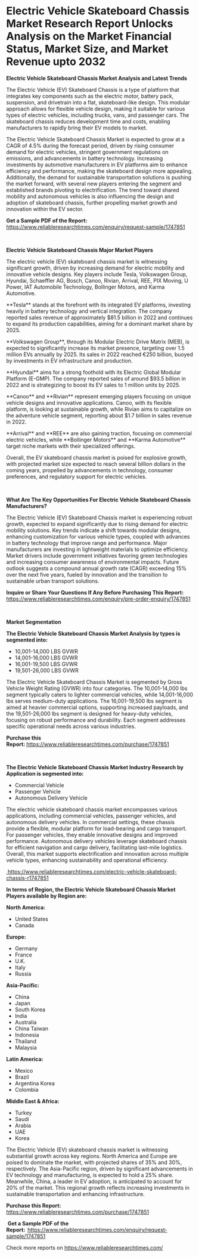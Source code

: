 <p><h1>Electric Vehicle Skateboard Chassis Market Research Report Unlocks Analysis on the Market Financial Status, Market Size, and Market Revenue upto 2032</h1></p><p><strong>Electric Vehicle Skateboard Chassis Market Analysis and Latest Trends</strong></p>
<p><p>The Electric Vehicle (EV) Skateboard Chassis is a type of platform that integrates key components such as the electric motor, battery pack, suspension, and drivetrain into a flat, skateboard-like design. This modular approach allows for flexible vehicle design, making it suitable for various types of electric vehicles, including trucks, vans, and passenger cars. The skateboard chassis reduces development time and costs, enabling manufacturers to rapidly bring their EV models to market.</p><p>The Electric Vehicle Skateboard Chassis Market is expected to grow at a CAGR of 4.5% during the forecast period, driven by rising consumer demand for electric vehicles, stringent government regulations on emissions, and advancements in battery technology. Increasing investments by automotive manufacturers in EV platforms aim to enhance efficiency and performance, making the skateboard design more appealing. Additionally, the demand for sustainable transportation solutions is pushing the market forward, with several new players entering the segment and established brands pivoting to electrification. The trend toward shared mobility and autonomous vehicles is also influencing the design and adoption of skateboard chassis, further propelling market growth and innovation within the EV sector.</p></p>
<p><strong>Get a Sample PDF of the Report:&nbsp;</strong> <a href="https://www.reliableresearchtimes.com/enquiry/request-sample/1747851?utm_campaign=2220&utm_medium=2&utm_source=Github&utm_content=ia&utm_term=30032025&utm_id=electric-vehicle-skateboard-chassis">https://www.reliableresearchtimes.com/enquiry/request-sample/1747851</a></p>
<p>&nbsp;</p>
<p><strong>Electric Vehicle Skateboard Chassis Major Market Players</strong></p>
<p><p>The electric vehicle (EV) skateboard chassis market is witnessing significant growth, driven by increasing demand for electric mobility and innovative vehicle designs. Key players include Tesla, Volkswagen Group, Hyundai, Schaeffler AG, Bosch, Canoo, Rivian, Arrival, REE, PIX Moving, U Power, IAT Automobile Technology, Bollinger Motors, and Karma Automotive.</p><p>**Tesla** stands at the forefront with its integrated EV platforms, investing heavily in battery technology and vertical integration. The company reported sales revenue of approximately $81.5 billion in 2022 and continues to expand its production capabilities, aiming for a dominant market share by 2025.</p><p>**Volkswagen Group**, through its Modular Electric Drive Matrix (MEB), is expected to significantly increase its market presence, targeting over 1.5 million EVs annually by 2025. Its sales in 2022 reached €250 billion, buoyed by investments in EV infrastructure and production.</p><p>**Hyundai** aims for a strong foothold with its Electric Global Modular Platform (E-GMP). The company reported sales of around $93.5 billion in 2022 and is strategizing to boost its EV sales to 1 million units by 2025.</p><p>**Canoo** and **Rivian** represent emerging players focusing on unique vehicle designs and innovative applications. Canoo, with its flexible platform, is looking at sustainable growth, while Rivian aims to capitalize on the adventure vehicle segment, reporting about $1.7 billion in sales revenue in 2022.</p><p>**Arrival** and **REE** are also gaining traction, focusing on commercial electric vehicles, while **Bollinger Motors** and **Karma Automotive** target niche markets with their specialized offerings.</p><p>Overall, the EV skateboard chassis market is poised for explosive growth, with projected market size expected to reach several billion dollars in the coming years, propelled by advancements in technology, consumer preferences, and regulatory support for electric vehicles.</p></p>
<p>&nbsp;</p>
<p><strong>What Are The Key Opportunities For Electric Vehicle Skateboard Chassis Manufacturers?</strong></p>
<p><p>The Electric Vehicle (EV) Skateboard Chassis market is experiencing robust growth, expected to expand significantly due to rising demand for electric mobility solutions. Key trends indicate a shift towards modular designs, enhancing customization for various vehicle types, coupled with advances in battery technology that improve range and performance. Major manufacturers are investing in lightweight materials to optimize efficiency. Market drivers include government initiatives favoring green technologies and increasing consumer awareness of environmental impacts. Future outlook suggests a compound annual growth rate (CAGR) exceeding 15% over the next five years, fueled by innovation and the transition to sustainable urban transport solutions.</p></p>
<p><strong>Inquire or Share Your Questions If Any Before Purchasing This Report:</strong> <a href="https://www.reliableresearchtimes.com/enquiry/pre-order-enquiry/1747851?utm_campaign=2220&utm_medium=2&utm_source=Github&utm_content=ia&utm_term=30032025&utm_id=electric-vehicle-skateboard-chassis">https://www.reliableresearchtimes.com/enquiry/pre-order-enquiry/1747851</a></p>
<p>&nbsp;</p>
<p><strong>Market Segmentation</strong></p>
<p><strong>The Electric Vehicle Skateboard Chassis Market Analysis by types is segmented into:</strong></p>
<p><ul><li>10,001-14,000 LBS GVWR</li><li>14,001-16,000 LBS GVWR</li><li>16,001-19,500 LBS GVWR</li><li>19,501-26,000 LBS GVWR</li></ul></p>
<p><p>The Electric Vehicle Skateboard Chassis Market is segmented by Gross Vehicle Weight Rating (GVWR) into four categories. The 10,001-14,000 lbs segment typically caters to lighter commercial vehicles, while 14,001-16,000 lbs serves medium-duty applications. The 16,001-19,500 lbs segment is aimed at heavier commercial options, supporting increased payloads, and the 19,501-26,000 lbs segment is designed for heavy-duty vehicles, focusing on robust performance and durability. Each segment addresses specific operational needs across various industries.</p></p>
<p><strong>Purchase this Report:&nbsp;</strong><a href="https://www.reliableresearchtimes.com/purchase/1747851?utm_campaign=2220&utm_medium=2&utm_source=Github&utm_content=ia&utm_term=30032025&utm_id=electric-vehicle-skateboard-chassis">https://www.reliableresearchtimes.com/purchase/1747851</a></p>
<p>&nbsp;</p>
<p><strong>The Electric Vehicle Skateboard Chassis Market Industry Research by Application is segmented into:</strong></p>
<p><ul><li>Commercial Vehicle</li><li>Passenger Vehicle</li><li>Autonomous Delivery Vehicle</li></ul></p>
<p><p>The electric vehicle skateboard chassis market encompasses various applications, including commercial vehicles, passenger vehicles, and autonomous delivery vehicles. In commercial settings, these chassis provide a flexible, modular platform for load-bearing and cargo transport. For passenger vehicles, they enable innovative designs and improved performance. Autonomous delivery vehicles leverage skateboard chassis for efficient navigation and cargo delivery, facilitating last-mile logistics. Overall, this market supports electrification and innovation across multiple vehicle types, enhancing sustainability and operational efficiency.</p></p>
<p><a href="https://www.reliableresearchtimes.com/electric-vehicle-skateboard-chassis-r1747851?utm_campaign=2220&utm_medium=2&utm_source=Github&utm_content=ia&utm_term=30032025&utm_id=electric-vehicle-skateboard-chassis">&nbsp;https://www.reliableresearchtimes.com/electric-vehicle-skateboard-chassis-r1747851</a></p>
<p><strong>In terms of Region, the Electric Vehicle Skateboard Chassis Market Players available by Region are:</strong></p>
<p>
    <p> <strong> North America: </strong>
        <ul>
            <li>United States</li>
            <li>Canada</li>
        </ul>
        </p> 
    <p> <strong> Europe: </strong>
        <ul>
            <li>Germany</li>
            <li>France</li>
            <li>U.K.</li>
            <li>Italy</li>
            <li>Russia</li>
        </ul>
        </p> 
    <p> <strong> Asia-Pacific: </strong>
        <ul>
            <li>China</li>
            <li>Japan</li>
            <li>South Korea</li>
            <li>India</li>
            <li>Australia</li>
            <li>China Taiwan</li>
            <li>Indonesia</li>
            <li>Thailand</li>
            <li>Malaysia</li>
        </ul>
        </p> 
    <p> <strong> Latin America: </strong>
        <ul>
            <li>Mexico</li>
            <li>Brazil</li>
            <li>Argentina Korea</li>
            <li>Colombia</li>
        </ul>
        </p> 
    <p> <strong> Middle East & Africa: </strong>
        <ul>
            <li>Turkey</li>
            <li>Saudi</li>
            <li>Arabia</li>
            <li>UAE</li>
            <li>Korea</li>
        </ul>
    </p>
    </p>
<p><p>The Electric Vehicle (EV) skateboard chassis market is witnessing substantial growth across key regions. North America and Europe are poised to dominate the market, with projected shares of 35% and 30%, respectively. The Asia-Pacific region, driven by significant advancements in EV technology and manufacturing, is expected to hold a 25% share. Meanwhile, China, a leader in EV adoption, is anticipated to account for 20% of the market. This regional growth reflects increasing investments in sustainable transportation and enhancing infrastructure.</p></p>
<p><strong>Purchase this Report: </strong><a href="https://www.reliableresearchtimes.com/purchase/1747851?utm_campaign=2220&utm_medium=2&utm_source=Github&utm_content=ia&utm_term=30032025&utm_id=electric-vehicle-skateboard-chassis">https://www.reliableresearchtimes.com/purchase/1747851</a></p>
<p>&nbsp;<strong>Get a Sample PDF of the Report:&nbsp;&nbsp;</strong><a href="https://www.reliableresearchtimes.com/enquiry/request-sample/1747851?utm_campaign=2220&utm_medium=2&utm_source=Github&utm_content=ia&utm_term=30032025&utm_id=electric-vehicle-skateboard-chassis">https://www.reliableresearchtimes.com/enquiry/request-sample/1747851</a></p>
<p><strong></strong></p>
<p>Check more reports on <a href="https://www.reliableresearchtimes.com/?utm_campaign=2220&utm_medium=2&utm_source=Github&utm_content=ia&utm_term=30032025&utm_id=electric-vehicle-skateboard-chassis">https://www.reliableresearchtimes.com/</a></p>